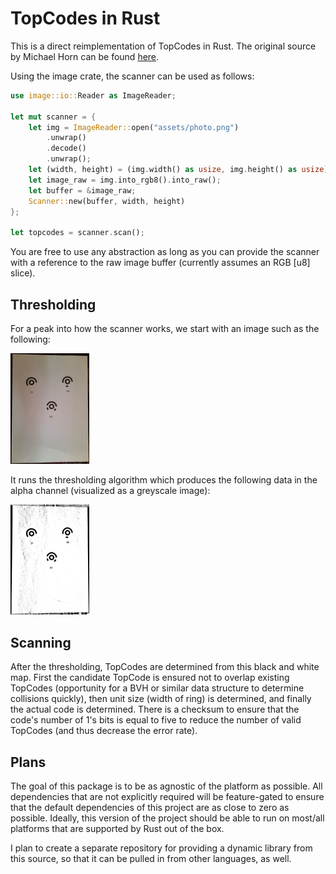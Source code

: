 # TopCodes in Rust

This is a direct reimplementation of TopCodes in Rust. The original source by
Michael Horn can be found [here](https://github.com/TIDAL-Lab/TopCodes).

Using the image crate, the scanner can be used as follows:

```rust
use image::io::Reader as ImageReader;

let mut scanner = {
    let img = ImageReader::open("assets/photo.png")
        .unwrap()
        .decode()
        .unwrap();
    let (width, height) = (img.width() as usize, img.height() as usize);
    let image_raw = img.into_rgb8().into_raw();
    let buffer = &image_raw;
    Scanner::new(buffer, width, height)
};

let topcodes = scanner.scan();
```

You are free to use any abstraction as long as you can provide the scanner with
a reference to the raw image buffer (currently assumes an RGB [u8] slice).

## Thresholding

For a peak into how the scanner works, we start with an image such as the
following:

<img src="assets/photo.png" width="25%"/>

It runs the thresholding algorithm which produces the following data in the
alpha channel (visualized as a greyscale image):

<img src="assets/after_thresholding_alpha_only.png" width="25%"/>

## Scanning

After the thresholding, TopCodes are determined from this black and white map.
First the candidate TopCode is ensured not to overlap existing TopCodes
(opportunity for a BVH or similar data structure to determine collisions
quickly), then unit size (width of ring) is determined, and finally the actual
code is determined. There is a checksum to ensure that the code's number of 1's
bits is equal to five to reduce the number of valid TopCodes (and thus decrease
the error rate).

## Plans

The goal of this package is to be as agnostic of the platform as possible. All
dependencies that are not explicitly required will be feature-gated to ensure
that the default dependencies of this project are as close to zero as possible.
Ideally, this version of the project should be able to run on most/all
platforms that are supported by Rust out of the box.

I plan to create a separate repository for providing a dynamic library from this
source, so that it can be pulled in from other languages, as well.
